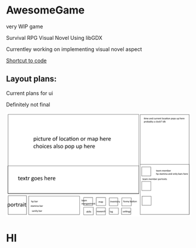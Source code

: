 # AwesomeGame
very WIP game

Survival RPG Visual Novel
Using libGDX

Currentley working on implementing visual novel aspect

[Shortcut to code](https://github.com/lognguyenle/AwesomeGame/blob/main/mainProject/core/src/com/mygdx/game/AwesomeGame.java)

## Layout plans:
Current plans for ui

Definitely not final 

![here](https://github.com/lognguyenle/AwesomeGame/blob/main/Documentation/layout.png?raw=true)


# HI